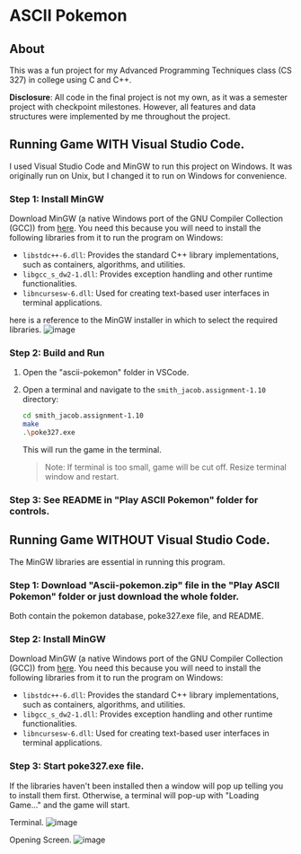 # ASCII Pokemon

## About
This was a fun project for my Advanced Programming Techniques class (CS 327) in college using C and C++.  

**Disclosure**: All code in the final project is not my own, as it was a semester project with checkpoint milestones. However, all features and data structures were implemented by me throughout the project.

## Running Game WITH Visual Studio Code.
I used Visual Studio Code and MinGW to run this project on Windows. It was originally run on Unix, but I changed it to run on Windows for convenience.

### Step 1: Install MinGW
Download MinGW (a native Windows port of the GNU Compiler Collection (GCC)) from [here](https://sourceforge.net/projects/mingw/). You need this because you will need to install the following libraries from it to run the program on Windows:
- `libstdc++-6.dll`: Provides the standard C++ library implementations, such as containers, algorithms, and utilities.
- `libgcc_s_dw2-1.dll`: Provides exception handling and other runtime functionalities.
- `libncursesw-6.dll`: Used for creating text-based user interfaces in terminal applications.

here is a reference to the MinGW installer in which to select the required libraries.
![image](https://github.com/user-attachments/assets/0ee92eb6-b768-4833-aa4e-5d65e74c9b58)

### Step 2: Build and Run
1. Open the "ascii-pokemon" folder in VSCode.
2. Open a terminal and navigate to the `smith_jacob.assignment-1.10` directory:
   ```bash
   cd smith_jacob.assignment-1.10
   make
   .\poke327.exe
   ```
   This will run the game in the terminal.

   > Note: If terminal is too small, game will be cut off. Resize terminal window and restart. 

### Step 3: See README in "Play ASCII Pokemon" folder for controls. 

## Running Game WITHOUT Visual Studio Code.
The MinGW libraries are essential in running this program.

### Step 1: Download "Ascii-pokemon.zip" file in the "Play ASCII Pokemon" folder or just download the whole folder. 
Both contain the pokemon database, poke327.exe file, and README.

### Step 2: Install MinGW
Download MinGW (a native Windows port of the GNU Compiler Collection (GCC)) from [here](https://sourceforge.net/projects/mingw/). You need this because you will need to install the following libraries from it to run the program on Windows:
- `libstdc++-6.dll`: Provides the standard C++ library implementations, such as containers, algorithms, and utilities.
- `libgcc_s_dw2-1.dll`: Provides exception handling and other runtime functionalities.
- `libncursesw-6.dll`: Used for creating text-based user interfaces in terminal applications.

### Step 3: Start poke327.exe file.
If the libraries haven't been installed then a window will pop up telling you to install them first.
Otherwise, a terminal will pop-up with "Loading Game..." and the game will start.

Terminal.
![image](https://github.com/user-attachments/assets/7716106c-74a3-4796-be6c-7b91f0c2f937)

Opening Screen.
![image](https://github.com/user-attachments/assets/06da49f8-1719-4dbb-a54c-6c03ebfda540)



  


